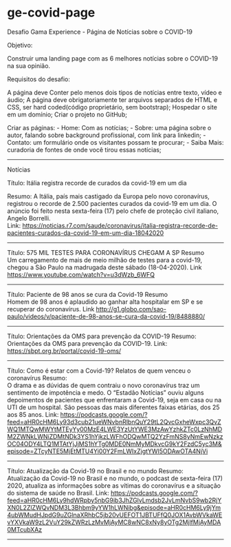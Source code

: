 # ge-covid-page
Desafio Gama Experience - Página de Notícias sobre o COVID-19




Objetivo:

Construir uma landing page com as 6 melhores notícias sobre o COVID-19 na sua opinião. 

Requisitos do desafio:

A página deve Conter pelo menos dois tipos de notícias entre texto, vídeo e áudio;
A página deve obrigatoriamente ter arquivos separados de HTML e CSS, ser hard coded(código proprietário, sem bootstrap);
Hospedar o site em um domínio;
Criar o projeto no GitHub;

Criar as páginas: 
    - Home: Com as notícias;
    - Sobre: uma página sobre o autor, falando sobre background profissional, com link para linkedin;
    - Contato: um formulário onde os visitantes possam te procurar;
    - Saiba Mais: curadoria de fontes de onde você tirou essas notícias;



--------------------------------------------------------------------------------------------------------------------
Notícias 

Título: 
    Itália registra recorde de curados da covid-19 em um dia
    
Resumo:
    A Itália, país mais castigado da Europa pelo novo coronavírus, registrou o recorde de 2.500 pacientes curados da covid-19 em um dia. O anúncio foi feito nesta sexta-feira (17) pelo chefe de proteção civil italiano, Angelo Borrelli.    
Link:
    https://noticias.r7.com/saude/coronavirus/italia-registra-recorde-de-pacientes-curados-da-covid-19-em-um-dia-18042020

__________________________________________________________________________________________________

Título: 
    575 MIL TESTES PARA CORONAVÍRUS CHEGAM A SP
Resumo    
    Um carregamento de mais de meio milhão de testes para a covid-19, chegou a São Paulo na madrugada deste sábado (18-04-2020).
Link
    https://www.youtube.com/watch?v=u3dWzb_6WFQ

__________________________________________________________________________________________________

Título: 
    Paciente de 98 anos se cura da Covid-19
Resumo    
    Homem de 98 anos é aplaudido ao ganhar alta hospitalar em SP e se recuperar do coronavírus.
Link
    http://g1.globo.com/sao-paulo/videos/v/paciente-de-98-anos-se-cura-da-covid-19/8488880/

__________________________________________________________________________________________________

Título: 
    Orientações da OMS para prevenção da COVID-19
Resumo:    
    Orientações da OMS para prevenção da COVID-19.
Link:
    https://sbpt.org.br/portal/covid-19-oms/

__________________________________________________________________________________________________

Título: 
    Como é estar com a Covid-19? Relatos de quem venceu o coronavírus
Resumo:    
    O drama e as dúvidas de quem contraiu o novo coronavírus traz um sentimento de impotência e medo.
    O “Estadão Notícias” ouviu alguns depoimentos de pacientes que enfrentaram a Covid-19, seja em casa ou na UTI de um hospital. São pessoas das mais diferentes faixas etárias, dos 25 aos 85 anos.
Link:
    https://podcasts.google.com/?feed=aHR0cHM6Ly93d3cub21ueWNvbnRlbnQuY29tL2QvcGxheWxpc3QvZWQ1MTQwMWYtMTEyYy00MzE4LWE3YzUtYWE3MzAwYzhkZTc0LzNhMDM2ZWNkLWNiZDMtNDk3YS1hYjkzLWFhODQwMTQ2YzFmNS8yNmEwNzkzOC04ODY4LTQ1MTAtYjJjMS1hYTg0MDE0NmMyMDkvcG9kY2FzdC5yc3M&episode=ZTcyNTE5MjEtMTU4Yi00Y2FmLWIxZjgtYWI5ODAwOTA4NjVi
__________________________________________________________________________________________________


Título: 
    Atualização da Covid-19 no Brasil e no mundo
Resumo:    
    Atualização da Covid-19 no Brasil e no mundo, o podcast de sexta-feira (17) 2020, atualiza as informações sobre as vítimas do coronavírus e a situação do sistema de saúde no Brasil. 
Link:
    https://podcasts.google.com/?feed=aHR0cHM6Ly9hdWRpby5nbG9ib3JhZGlvLmdsb2JvLmNvbS9wb2RjYXN0L2ZlZWQvNDM3L3Bhbm9yYW1hLWNibg&episode=aHR0cHM6Ly9jYm4ubWMudHJpdG9uZGlnaXRhbC5jb20vUEFOT1JBTUFfQ0JOX1AvbWVkaWEvYXVkaW9zL2VuY29kZWRzLzMvMjAyMC8wNC8xNy8yOTg2MjlfMjAyMDA0MTcubXAz
__________________________________________________________________________________________________


